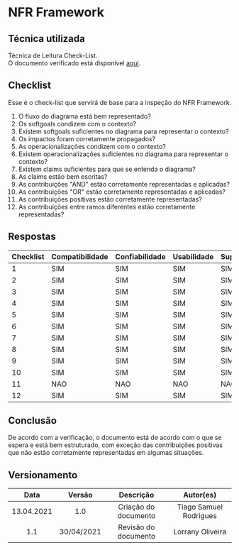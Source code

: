 # NFR Framework

## Técnica utilizada
Técnica de Leitura Check-List.<br/>
O documento verificado está disponível [aqui](https://requisitos-de-software.github.io/2020.2-Telegram/modelagem/NFR_Framework/).

## Checklist
Esse é o check-list que servirá de base para a inspeção do NFR Framework.

1. O fluxo do diagrama está bem representado?
2. Os softgoals condizem com o contexto?
3. Existem softgoals suficientes no diagrama para representar o contexto?
4. Os impactos foram corretamente propagados?
5. As operacionalizações condizem com o contexto?
6. Existem operacionalizações suficientes no diagrama para representar o contexto?
7. Existem claims suficientes para que se entenda o diagrama?
8. As claims estão bem escritas?
9. As contribuições "AND" estão corretamente representadas e aplicadas?
10. As contribuições "OR" estão corretamente representadas e aplicadas?
11. As contribuições positivas estão corretamente representadas?
12. As contribuições entre ramos diferentes estão corretamente representadas?

## Respostas
|Checklist|Compatibilidade|Confiabilidade|Usabilidade|Suportabilidade|
|---------|-----------------|------------|-----------|---------------|
|1|SIM|SIM|SIM|SIM|
|2|SIM|SIM|SIM|SIM|
|3|SIM|SIM|SIM|SIM|
|4|SIM|SIM|SIM|SIM|
|5|SIM|SIM|SIM|SIM|
|6|SIM|SIM|SIM|SIM|
|7|SIM|SIM|SIM|SIM|
|8|SIM|SIM|SIM|SIM|
|9|SIM|SIM|SIM|SIM|
|10|SIM|SIM|SIM|SIM|
|11|NAO|NAO|NAO|NAO|
|12|SIM|SIM|SIM|SIM|

## Conclusão
De acordo com a verificação, o documento está de acordo com o que se espera e está bem estruturado, com exceção das contribuições positivas que não estão corretamente representadas em algumas situações.

## Versionamento
|   Data   | Versão |        Descrição              |            Autor(es)           |
| :------: | :----: |    :---------------------:    | :----------------------------: |
|13.04.2021|   1.0  |     Criação do documento      |     Tiago Samuel Rodrigues     |
| 1.1 | 30/04/2021 | Revisão do documento | Lorrany Oliveira |

